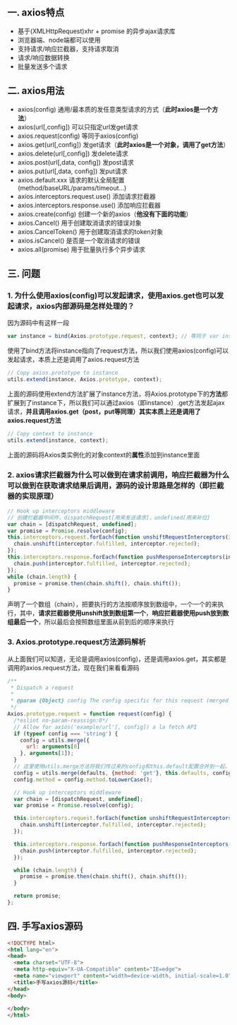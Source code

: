 ## 一. axios特点
- 基于(XMLHttpRequest)xhr + promise 的异步ajax请求库
- 浏览器端、node端都可以使用
- 支持请求/响应拦截器，支持请求取消
- 请求/响应数据转换
- 批量发送多个请求

## 二. axios用法
- axios(config)                         通用/最本质的发任意类型请求的方式（**此时axios是一个方法**）
- axios(url[,config])                   可以只指定url发get请求
- axios.request(config)                 等同于axios(config)
- axios.get(url[,config])               发get请求（**此时axios是一个对象，调用了get方法**）
- axios.delete(url[,config])            发delete请求
- axios.post(url[,data, config])        发post请求
- axios.put(url[,data, config])         发put请求
- axios.default.xxx                     请求的默认全局配置(method/baseURL/params/timeout...)
- axios.interceptors.request.use()      添加请求拦截器
- axios.interceptors.response.use()     添加响应拦截器
- axios.create(config)                  创建一个新的axios（**他没有下面的功能**）
- axios.Cancel()                        用于创建取消请求的错误对象
- axios.CancelToken()                   用于创建取消请求的token对象
- axios.isCancel()                      是否是一个取消请求的错误
- axios.all(promise)                    用于批量执行多个异步请求

## 三. 问题
### 1. 为什么使用axios(config)可以发起请求，使用axios.get也可以发起请求，axios内部源码是怎样处理的？
因为源码中有这样一段
```javascript
var instance = bind(Axios.prototype.request, context); // 等同于 var instance = Axios.prototype.request.bind(context)
```
使用了bind方法将instance指向了request方法，所以我们使用axios(config)可以发起请求，本质上还是调用了axios.request方法

```javascript
// Copy axios.prototype to instance
utils.extend(instance, Axios.prototype, context);
```
上面的源码使用extend方法扩展了instance方法，将Axios.prototype下的**方法**都扩展到了instance下，所以我们可以通过axios（即instance）.get方法发起ajax请求，**并且调用axios.get（post，put等同理）其实本质上还是调用了axios.request方法**

```javascript
// Copy context to instance
utils.extend(instance, context);
```
上面的源码将Axios类实例化的对象context的**属性**添加到instance里面

### 2. axios请求拦截器为什么可以做到在请求前调用，响应拦截器为什么可以做到在获取请求结果后调用，源码的设计思路是怎样的（即拦截器的实现原理）
```javascript
// Hook up interceptors middleware
// 创建拦截器中间件，dispatchRequest[用来发送请求]，undefined[用来补位]
var chain = [dispatchRequest, undefined];
var promise = Promise.resolve(config);
this.interceptors.request.forEach(function unshiftRequestInterceptors(interceptor) {
  chain.unshift(interceptor.fulfilled, interceptor.rejected);
});
this.interceptors.response.forEach(function pushResponseInterceptors(interceptor) {
  chain.push(interceptor.fulfilled, interceptor.rejected);
});
while (chain.length) {
  promise = promise.then(chain.shift(), chain.shift());
}
```
声明了一个数组（chain），把要执行的方法按顺序放到数组中，一个一个的来执行，其中，**请求拦截器使用unshift放到数组第一个**，**响应拦截器使用push放到数组最后一个**，所以最后会按照数组里面从前到后的顺序来执行

### 3. Axios.prototype.request方法源码解析
从上面我们可以知道，无论是调用axios(config)，还是调用axios.get，其实都是调用的axios.request方法，现在我们来看看源码
```javascript
/**
 * Dispatch a request
 *
 * @param {Object} config The config specific for this request (merged with this.defaults)
 */
Axios.prototype.request = function request(config) {
  /*eslint no-param-reassign:0*/
  // Allow for axios('example/url'[, config]) a la fetch API
  if (typeof config === 'string') {
    config = utils.merge({
      url: arguments[0]
    }, arguments[1]);
  }
  // 这里使用utils.merge方法将我们传过来的config和this.default配置合并到一起，this.default主要包含了一些请求的其他配置，比如adapter和headers等
  config = utils.merge(defaults, {method: 'get'}, this.defaults, config);
  config.method = config.method.toLowerCase();

  // Hook up interceptors middleware
  var chain = [dispatchRequest, undefined];
  var promise = Promise.resolve(config);

  this.interceptors.request.forEach(function unshiftRequestInterceptors(interceptor) {
    chain.unshift(interceptor.fulfilled, interceptor.rejected);
  });

  this.interceptors.response.forEach(function pushResponseInterceptors(interceptor) {
    chain.push(interceptor.fulfilled, interceptor.rejected);
  });

  while (chain.length) {
    promise = promise.then(chain.shift(), chain.shift());
  }

  return promise;
};
```
## 四. 手写axios源码
```html
<!DOCTYPE html>
<html lang="en">
<head>
  <meta charset="UTF-8">
  <meta http-equiv="X-UA-Compatible" content="IE=edge">
  <meta name="viewport" content="width=device-width, initial-scale=1.0">
  <title>手写axios源码</title>
</head>
<body>
  
</body>
</html>
```
